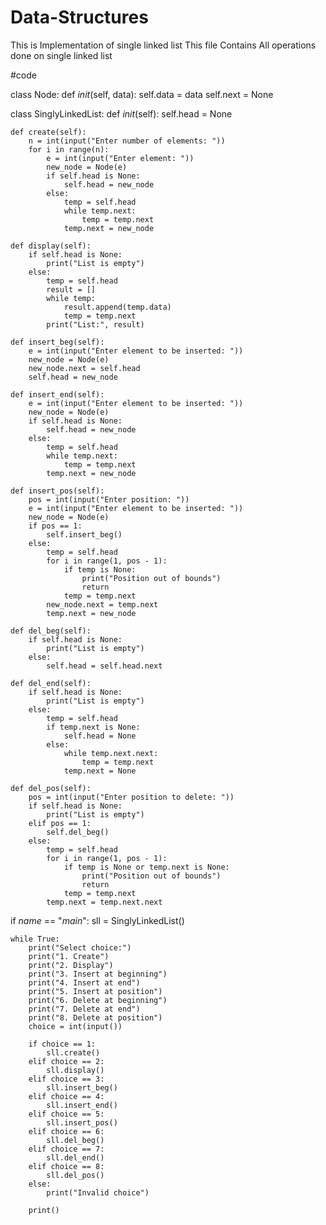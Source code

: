 # Data-Structures

This is Implementation of single linked list
This file Contains All operations done on single linked list

#code

class Node:
    def _init_(self, data):
        self.data = data
        self.next = None

class SinglyLinkedList:
    def _init_(self):
        self.head = None

    def create(self):
        n = int(input("Enter number of elements: "))
        for i in range(n):
            e = int(input("Enter element: "))
            new_node = Node(e)
            if self.head is None:
                self.head = new_node
            else:
                temp = self.head
                while temp.next:
                    temp = temp.next
                temp.next = new_node

    def display(self):
        if self.head is None:
            print("List is empty")
        else:
            temp = self.head
            result = []
            while temp:
                result.append(temp.data)
                temp = temp.next
            print("List:", result)

    def insert_beg(self):
        e = int(input("Enter element to be inserted: "))
        new_node = Node(e)
        new_node.next = self.head
        self.head = new_node

    def insert_end(self):
        e = int(input("Enter element to be inserted: "))
        new_node = Node(e)
        if self.head is None:
            self.head = new_node
        else:
            temp = self.head
            while temp.next:
                temp = temp.next
            temp.next = new_node

    def insert_pos(self):
        pos = int(input("Enter position: "))
        e = int(input("Enter element to be inserted: "))
        new_node = Node(e)
        if pos == 1:
            self.insert_beg()
        else:
            temp = self.head
            for i in range(1, pos - 1):
                if temp is None:
                    print("Position out of bounds")
                    return
                temp = temp.next
            new_node.next = temp.next
            temp.next = new_node

    def del_beg(self):
        if self.head is None:
            print("List is empty")
        else:
            self.head = self.head.next

    def del_end(self):
        if self.head is None:
            print("List is empty")
        else:
            temp = self.head
            if temp.next is None:
                self.head = None
            else:
                while temp.next.next:
                    temp = temp.next
                temp.next = None

    def del_pos(self):
        pos = int(input("Enter position to delete: "))
        if self.head is None:
            print("List is empty")
        elif pos == 1:
            self.del_beg()
        else:
            temp = self.head
            for i in range(1, pos - 1):
                if temp is None or temp.next is None:
                    print("Position out of bounds")
                    return
                temp = temp.next
            temp.next = temp.next.next

if _name_ == "_main_":
    sll = SinglyLinkedList()

    while True:
        print("Select choice:")
        print("1. Create")
        print("2. Display")
        print("3. Insert at beginning")
        print("4. Insert at end")
        print("5. Insert at position")
        print("6. Delete at beginning")
        print("7. Delete at end")
        print("8. Delete at position")
        choice = int(input())
        
        if choice == 1:
            sll.create()
        elif choice == 2:
            sll.display()
        elif choice == 3:
            sll.insert_beg()
        elif choice == 4:
            sll.insert_end()
        elif choice == 5:
            sll.insert_pos()
        elif choice == 6:
            sll.del_beg()
        elif choice == 7:
            sll.del_end()
        elif choice == 8:
            sll.del_pos()
        else:
            print("Invalid choice")
        
        print()
